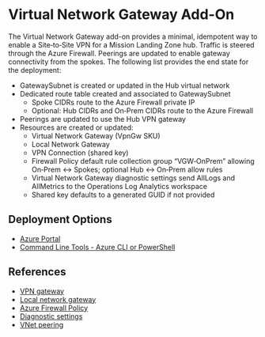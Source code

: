 # Virtual Network Gateway Add-On

The Virtual Network Gateway add-on provides a minimal, idempotent way to enable a Site‑to‑Site VPN for a Mission Landing Zone hub. Traffic is steered through the Azure Firewall. Peerings are updated to enable gateway connectivity from the spokes. The following list provides the end state for the deployment:

- GatewaySubnet is created or updated in the Hub virtual network
- Dedicated route table created and associated to GatewaySubnet
  - Spoke CIDRs route to the Azure Firewall private IP
  - Optional: Hub CIDRs and On‑Prem CIDRs route to the Azure Firewall
- Peerings are updated to use the Hub VPN gateway
- Resources are created or updated:
  - Virtual Network Gateway (VpnGw SKU)
  - Local Network Gateway
  - VPN Connection (shared key)
  - Firewall Policy default rule collection group “VGW‑OnPrem” allowing On‑Prem ↔ Spokes; optional Hub ↔ On‑Prem allow rules
  - Virtual Network Gateway diagnostic settings send AllLogs and AllMetrics to the Operations Log Analytics workspace
  - Shared key defaults to a generated GUID if not provided

## Deployment Options

- [Azure Portal](docs/portal.md)
- [Command Line Tools - Azure CLI or PowerShell](docs/command-line-tools.md)

## References

- [VPN gateway](https://learn.microsoft.com/azure/vpn-gateway/vpn-gateway-about-vpngateways)
- [Local network gateway](https://learn.microsoft.com/azure/vpn-gateway/vpn-gateway-howto-site-to-site-resource-manager-portal)
- [Azure Firewall Policy](https://learn.microsoft.com/azure/firewall/policy-overview)
- [Diagnostic settings](https://learn.microsoft.com/azure/azure-monitor/essentials/diagnostic-settings)
- [VNet peering](https://learn.microsoft.com/azure/virtual-network/virtual-network-peering-overview)
